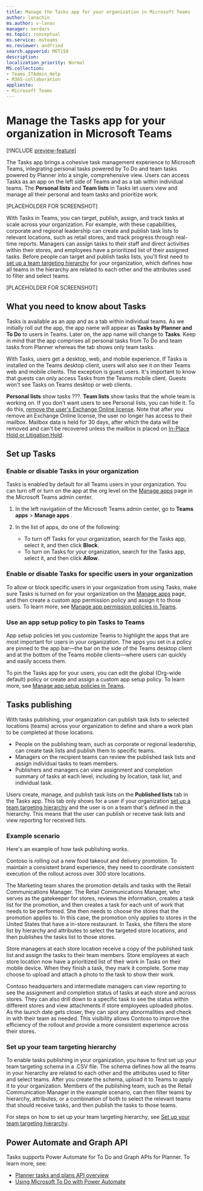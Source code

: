 ```yaml
---
title: Manage the Tasks app for your organization in Microsoft Teams
author: lanachin
ms.author: v-lanac
manager: serdars
ms.topic: conceptual
ms.service: msteams
ms.reviewer: andfried
search.appverid: MET150
description: 
localization_priority: Normal
MS.collection: 
- Teams_ITAdmin_Help
- M365-collaboration
appliesto: 
- Microsoft Teams
---
```


# Manage the Tasks app for your organization in Microsoft Teams

[!INCLUDE [preview-feature](../includes/preview-feature.md)]

The Tasks app brings a cohesive task management experience to Microsoft Teams, integrating personal tasks powered by To Do and team tasks powered by Planner into a single, comprehensive view. Users can access Tasks as an app on the left side of Teams and as a tab within individual teams. The **Personal lists** and **Team lists** in Tasks let users view and manage all their personal and team tasks and prioritize work.

[PLACEHOLDER FOR SCREENSHOT]

With Tasks in Teams, you can target, publish, assign, and track tasks at scale across your organization. For example, with these capabilities, corporate and regional leadership can create and publish task lists to relevant locations, such as retail stores, and track progress through real-time reports. Managers can assign tasks to their staff and direct activities within their stores, and employees have a prioritized list of their assigned tasks. Before people can target and publish tasks lists, you'll first need to [set up a team targeting hierarchy](#set-up-your-team-targeting-hierarchy) for your organization, which defines how all teams in the hierarchy are related to each other and the attributes used to filter and select teams.

[PLACEHOLDER FOR SCREENSHOT]

## What you need to know about Tasks

Tasks is available as an app and as a tab within individual teams. As we initially roll out the app, the app name will appear as **Tasks by Planner and To Do** to users in Teams. Later on, the app name will change to **Tasks**. Keep in mind that the app comprises all personal tasks from To Do and team tasks from Planner whereas the tab shows only team tasks.

With Tasks, users get a desktop, web, and mobile experience. If Tasks is installed on the Teams desktop client, users will also see it on their Teams web and mobile clients. The exception is guest users. It's important to know that guests can only access Tasks from the Teams mobile client. Guests won't see Tasks on Teams desktop or web clients.

**Personal lists** show tasks  ???.  **Team lists** show tasks that the whole team is working on. If you don't want users to see Personal lists, you can hide it. To do this, [remove the user's Exchange Online license](https://docs.microsoft.com/microsoft-365/admin/manage/remove-licenses-from-users). Note that after you remove an Exchange Online license, the user no longer has access to their mailbox. Mailbox data is held for 30 days, after which the data will be removed and can't be recovered unless the mailbox is placed on [In-Place Hold or Litigation Hold](https://docs.microsoft.com/exchange/security-and-compliance/in-place-and-litigation-holds).

## Set up Tasks

### Enable or disable Tasks in your organization

Tasks is enabled by default for all Teams users in your organization. You can turn off or turn on the app at the org level on the [Manage apps](../manage-apps.md) page in the Microsoft Teams admin center.

1. In the left navigation of the Microsoft Teams admin center, go to **Teams apps** > **Manage apps** .
2. In the list of apps, do one of the following:

    - To turn off Tasks for your organization, search for the Tasks app, select it, and then click **Block**.
    - To turn on Tasks for your organization, search for the Tasks app, select it, and then click **Allow**.

### Enable or disable Tasks for specific users in your organization

To allow or block specific users in your organization from using Tasks, make sure Tasks is turned on for your organization on the [Manage apps](../manage-apps.md) page, and then create a custom app permission policy and assign it to those users. To learn more, see [Manage app permission policies in Teams](../teams-app-permission-policies.md).

### Use an app setup policy to pin Tasks to Teams

App setup policies let you customize Teams to highlight the apps that are most important for users in your organization. The apps you set in a policy are pinned to the app bar&mdash;the bar on the side of the Teams desktop client and at the bottom of the Teams mobile clients&mdash;where users can quickly and easily access them.

To pin the Tasks app for your users, you can edit the global (Org-wide default) policy or create and assign a custom app setup policy. To learn more, see [Manage app setup policies in Teams](../teams-app-setup-policies.md).

## Tasks publishing

With tasks publishing, your organization can publish task lists to selected locations (teams) across your organization to define and share a work plan to be completed at those locations.

- People on the publishing team, such as corporate or regional leadership, can create task lists and publish them to specific teams.
- Managers on the recipient teams can review the published task lists and assign individual tasks to team members.
- Publishers and managers can view assignment and completion summary of tasks at each level, including by location, task list, and individual task.

Users create, manage, and publish task lists on the **Published lists** tab in the Tasks app. This tab only shows for a user if your organization [set up a team targeting hierarchy](#set-up-your-team-targeting-hierarchy) and the user is on a team that's defined in the hierarchy. This means that the user can publish or receive task lists and view reporting for received lists.

### Example scenario

Here's an example of how task publishing works.

Contoso is rolling out a new food takeout and delivery promotion. To maintain a consistent brand experience, they need to coordinate consistent execution of the rollout across over 300 store locations.

The Marketing team shares the promotion details and tasks with the Retail Communications Manager. The Retail Communications Manager, who serves as the gatekeeper for stores, reviews the information, creates a task list for the promotion, and then  creates a task for each unit of work that needs to be performed. She then needs to choose the stores that the promotion applies to. In this case, the promotion only applies to stores in the United States that have a in-store restaurant. In Tasks, she filters the store list by hierarchy and attributes to select the targeted store locations, and then publishes the tasks list to those stores.

Store managers at each store location receive a copy of the published task list and assign the tasks to their team members. Store employees at each store location now have a prioritized list of their work in Tasks on their mobile device. When they finish a task, they mark it complete. Some may choose to upload and attach a photo to the task to show their work.

Contoso headquarters and intermediate managers can view reporting to see the assignment and completion status of tasks at each store and across stores. They can also drill down to a specific task to see the status within different stores and view attachments if store employees uploaded photos. As the launch date gets closer, they can spot any abnormalities and check in with their team as needed. This visibility allows Contoso to improve the efficiency of the rollout and provide a more consistent experience across their stores.

### Set up your team targeting hierarchy

To enable tasks publishing in your organization, you have to first set up your team targeting schema in a .CSV file. The schema defines how all the teams in your hierarchy are related to each other and the attributes  used to filter and select teams. After you create the schema, upload it to Teams to apply it to your organization. Members of the publishing team, such as the Retail Communication Manager in the example scenario, can then filter teams by hierarchy, attributes, or a combination of both to select the relevant teams that should receive tasks, and then publish the tasks to those teams.

For steps on how to set up your team targeting hierarchy, see [Set up your team targeting hierarchy](set-up-your-team-hierarchy.md).

## Power Automate and Graph API

Tasks supports Power Automate for To Do and Graph APIs for Planner. To learn more, see:

- [Planner tasks and plans API overview](https://docs.microsoft.com/graph/planner-concept-overview)
- [Using Microsoft To Do with Power Automate](https://support.office.com/article/using-microsoft-to-do-with-power-automate-526e8f75-217b-46e0-9e06-44780b72c295)
